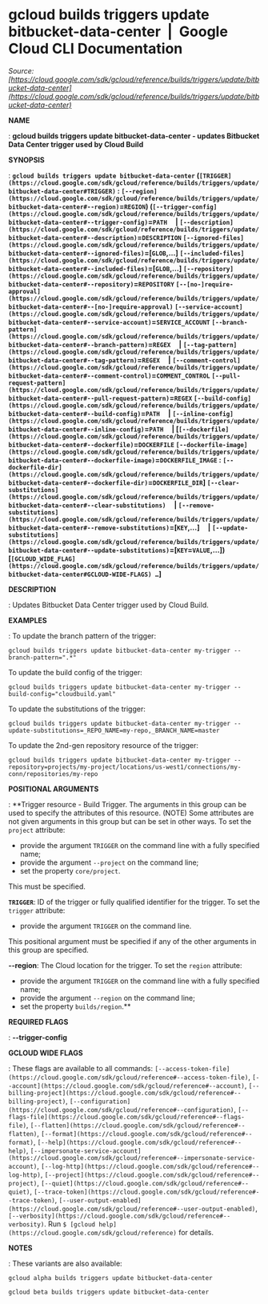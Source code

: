# gcloud builds triggers update bitbucket-data-center  |  Google Cloud CLI Documentation

*Source: [https://cloud.google.com/sdk/gcloud/reference/builds/triggers/update/bitbucket-data-center](https://cloud.google.com/sdk/gcloud/reference/builds/triggers/update/bitbucket-data-center)*

**NAME**

: **gcloud builds triggers update bitbucket-data-center - updates Bitbucket Data Center trigger used by Cloud Build**

**SYNOPSIS**

: **`gcloud builds triggers update bitbucket-data-center` (`[TRIGGER](https://cloud.google.com/sdk/gcloud/reference/builds/triggers/update/bitbucket-data-center#TRIGGER)` : `[--region](https://cloud.google.com/sdk/gcloud/reference/builds/triggers/update/bitbucket-data-center#--region)`=`REGION`) (`[--trigger-config](https://cloud.google.com/sdk/gcloud/reference/builds/triggers/update/bitbucket-data-center#--trigger-config)`=`PATH`     | `[--description](https://cloud.google.com/sdk/gcloud/reference/builds/triggers/update/bitbucket-data-center#--description)`=`DESCRIPTION` `[--ignored-files](https://cloud.google.com/sdk/gcloud/reference/builds/triggers/update/bitbucket-data-center#--ignored-files)`=[`GLOB`,…] `[--included-files](https://cloud.google.com/sdk/gcloud/reference/builds/triggers/update/bitbucket-data-center#--included-files)`=[`GLOB`,…] `[--repository](https://cloud.google.com/sdk/gcloud/reference/builds/triggers/update/bitbucket-data-center#--repository)`=`REPOSITORY` `[--[no-]require-approval](https://cloud.google.com/sdk/gcloud/reference/builds/triggers/update/bitbucket-data-center#--[no-]require-approval)` `[--service-account](https://cloud.google.com/sdk/gcloud/reference/builds/triggers/update/bitbucket-data-center#--service-account)`=`SERVICE_ACCOUNT` `[--branch-pattern](https://cloud.google.com/sdk/gcloud/reference/builds/triggers/update/bitbucket-data-center#--branch-pattern)`=`REGEX`     | `[--tag-pattern](https://cloud.google.com/sdk/gcloud/reference/builds/triggers/update/bitbucket-data-center#--tag-pattern)`=`REGEX`     | `[--comment-control](https://cloud.google.com/sdk/gcloud/reference/builds/triggers/update/bitbucket-data-center#--comment-control)`=`COMMENT_CONTROL` `[--pull-request-pattern](https://cloud.google.com/sdk/gcloud/reference/builds/triggers/update/bitbucket-data-center#--pull-request-pattern)`=`REGEX` `[--build-config](https://cloud.google.com/sdk/gcloud/reference/builds/triggers/update/bitbucket-data-center#--build-config)`=`PATH`     | `[--inline-config](https://cloud.google.com/sdk/gcloud/reference/builds/triggers/update/bitbucket-data-center#--inline-config)`=`PATH`     | [`[--dockerfile](https://cloud.google.com/sdk/gcloud/reference/builds/triggers/update/bitbucket-data-center#--dockerfile)`=`DOCKERFILE` `[--dockerfile-image](https://cloud.google.com/sdk/gcloud/reference/builds/triggers/update/bitbucket-data-center#--dockerfile-image)`=`DOCKERFILE_IMAGE` : `[--dockerfile-dir](https://cloud.google.com/sdk/gcloud/reference/builds/triggers/update/bitbucket-data-center#--dockerfile-dir)`=`DOCKERFILE_DIR`] `[--clear-substitutions](https://cloud.google.com/sdk/gcloud/reference/builds/triggers/update/bitbucket-data-center#--clear-substitutions)`     | `[--remove-substitutions](https://cloud.google.com/sdk/gcloud/reference/builds/triggers/update/bitbucket-data-center#--remove-substitutions)`=[`KEY`,…]     | `[--update-substitutions](https://cloud.google.com/sdk/gcloud/reference/builds/triggers/update/bitbucket-data-center#--update-substitutions)`=[`KEY`=`VALUE`,…]) [`[GCLOUD_WIDE_FLAG](https://cloud.google.com/sdk/gcloud/reference/builds/triggers/update/bitbucket-data-center#GCLOUD-WIDE-FLAGS) …`]**

**DESCRIPTION**

: Updates Bitbucket Data Center trigger used by Cloud Build.

**EXAMPLES**

: To update the branch pattern of the trigger:

```
gcloud builds triggers update bitbucket-data-center my-trigger --branch-pattern=".*"
```

To update the build config of the trigger:

```
gcloud builds triggers update bitbucket-data-center my-trigger --build-config="cloudbuild.yaml"
```

To update the substitutions of the trigger:

```
gcloud builds triggers update bitbucket-data-center my-trigger --update-substitutions=_REPO_NAME=my-repo,_BRANCH_NAME=master
```

To update the 2nd-gen repository resource of the trigger:

```
gcloud builds triggers update bitbucket-data-center my-trigger --repository=projects/my-project/locations/us-west1/connections/my-conn/repositories/my-repo
```

**POSITIONAL ARGUMENTS**

: **Trigger resource - Build Trigger. The arguments in this group can be used to
specify the attributes of this resource. (NOTE) Some attributes are not given
arguments in this group but can be set in other ways.
To set the `project` attribute:

- provide the argument `TRIGGER` on the command line with a fully
specified name;
- provide the argument `--project` on the command line;
- set the property `core/project`.

This must be specified.

**`TRIGGER`**:
ID of the trigger or fully qualified identifier for the trigger.
To set the `trigger` attribute:

- provide the argument `TRIGGER` on the command line.

This positional argument must be specified if any of the other arguments in this
group are specified.

**--region**:
The Cloud location for the trigger.
To set the `region` attribute:

- provide the argument `TRIGGER` on the command line with a fully
specified name;
- provide the argument `--region` on the command line;
- set the property `builds/region`.**

**REQUIRED FLAGS**

: **--trigger-config**

**GCLOUD WIDE FLAGS**

: These flags are available to all commands: `[--access-token-file](https://cloud.google.com/sdk/gcloud/reference#--access-token-file)`,
`[--account](https://cloud.google.com/sdk/gcloud/reference#--account)`, `[--billing-project](https://cloud.google.com/sdk/gcloud/reference#--billing-project)`,
`[--configuration](https://cloud.google.com/sdk/gcloud/reference#--configuration)`,
`[--flags-file](https://cloud.google.com/sdk/gcloud/reference#--flags-file)`,
`[--flatten](https://cloud.google.com/sdk/gcloud/reference#--flatten)`, `[--format](https://cloud.google.com/sdk/gcloud/reference#--format)`, `[--help](https://cloud.google.com/sdk/gcloud/reference#--help)`, `[--impersonate-service-account](https://cloud.google.com/sdk/gcloud/reference#--impersonate-service-account)`,
`[--log-http](https://cloud.google.com/sdk/gcloud/reference#--log-http)`,
`[--project](https://cloud.google.com/sdk/gcloud/reference#--project)`, `[--quiet](https://cloud.google.com/sdk/gcloud/reference#--quiet)`, `[--trace-token](https://cloud.google.com/sdk/gcloud/reference#--trace-token)`, `[--user-output-enabled](https://cloud.google.com/sdk/gcloud/reference#--user-output-enabled)`,
`[--verbosity](https://cloud.google.com/sdk/gcloud/reference#--verbosity)`.
Run `$ [gcloud help](https://cloud.google.com/sdk/gcloud/reference)` for details.

**NOTES**

: These variants are also available:

```
gcloud alpha builds triggers update bitbucket-data-center
```

```
gcloud beta builds triggers update bitbucket-data-center
```